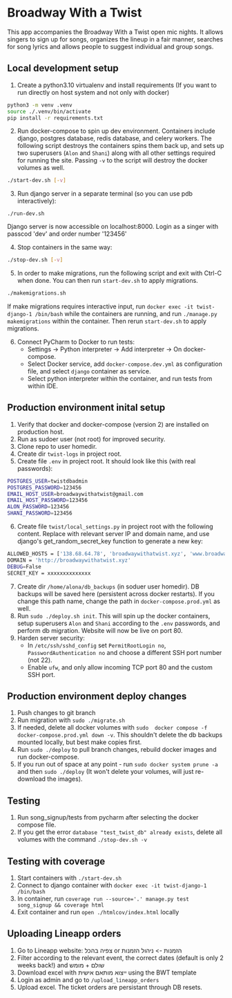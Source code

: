 # Broadway With a Twist

This app accompanies the Broadway With a Twist open mic nights. 
It allows singers to sign up for songs, organizes the lineup in a fair manner, 
searches for song lyrics and allows people to suggest individual and group songs.  

## Local development setup

1. Create a python3.10 virtualenv and install requirements (If you want to run directly on host system and not only with docker)
```sh
python3 -m venv .venv
source ./.venv/bin/activate
pip install -r requirements.txt
```

2. Run docker-compose to spin up dev environment. Containers include django, postgres database, redis database, and celery workers. The following script destroys the containers spins them back up, and sets up two superusers (`Alon` and `Shani`) along with all other settings required for running the site. Passing `-v` to the script will destroy the docker volumes as well. 

```sh
./start-dev.sh [-v]
```

3. Run django server in a separate terminal (so you can use pdb interactively):
```shell
./run-dev.sh
```

Django server is now accessible on localhost:8000. Login as a singer with passcod 'dev' and order number '123456'

4. Stop containers in the same way:
```sh
./stop-dev.sh [-v]
```

5. In order to make migrations, run the following script and exit with Ctrl-C when done.
You can then run `start-dev.sh` to apply migrations.
```sh
./makemigrations.sh
```
If make migrations requires interactive input, run `docker exec -it twist-django-1 /bin/bash` while the containers 
are running, and run `./manage.py makemigrations` within the container. Then rerun `start-dev.sh` to apply migrations. 

6. Connect PyCharm to Docker to run tests:
   * Settings -> Python interpreter -> Add interpreter -> On docker-compose.
   * Select Docker service, add `docker-compose.dev.yml` as configuration file, and select `django` container as service.
   * Select python interpreter within the container, and run tests from within IDE.


## Production environment inital setup

1. Verify that docker and docker-compose (version 2) are installed on production host.
2. Run as sudoer user (not root) for improved security.
3. Clone repo to user homedir.
4. Create dir `twist-logs` in project root.
5. Create file `.env` in project root. It should look like this (with real passwords):
```sh
POSTGRES_USER=twistdbadmin
POSTGRES_PASSWORD=123456
EMAIL_HOST_USER=broadwaywithatwist@gmail.com
EMAIL_HOST_PASSWORD=123456
ALON_PASSWORD=123456
SHANI_PASSWORD=123456
```
6. Create file `twist/local_settings.py` in project root with the following content. Replace with relevant server IP and domain name, and use django's get_random_secret_key function to generate a new key: 
```sh
ALLOWED_HOSTS = ['138.68.64.78', 'broadwaywithatwist.xyz', 'www.broadwaywithatwist.xyz']
DOMAIN = 'http://broadwaywithatwist.xyz'
DEBUG=False
SECRET_KEY = xxxxxxxxxxxxxx
```
7. Create dir `/home/alona/db_backups` (in soduer user homedir). DB backups will be saved here (persistent across docker restarts). If you change this path name, change the path in `docker-compose.prod.yml` as well.
8. Run `sudo ./deploy.sh init`. This will spin up the docker containers, setup superusers `Alon` and `Shani` according to the `.env` passwords, and perform db migration. Website will now be live on port 80.
9. Harden server security:
    * In `/etc/ssh/sshd_config` set `PermitRootLogin no`, `PasswordAuthentication no`
and choose a different SSH port number (not 22).
    * Enable `ufw`, and only allow incoming TCP port 80 and the custom SSH port.

## Production environment deploy changes
1. Push changes to git branch
2. Run migration with `sudo ./migrate.sh`
3. If needed, delete all docker volumes with `sudo  docker compose -f docker-compose.prod.yml down -v`. This shouldn't delete the db backups mounted locally, but best make copies first.
4. Run `sudo ./deploy` to pull branch changes, rebuild docker images and run docker-compose. 
5. If you run out of space at any point - run `sudo docker system prune -a` and then `sudo ./deploy` (It won't 
   delete your volumes, will just re-download the images). 

## Testing
1. Run song_signup/tests from pycharm after selecting the docker compose file.
2. If you get the error `database "test_twist_db" already exists`, delete all volumes with the command `./stop-dev.sh -v`


## Testing with coverage
1. Start containers with `./start-dev.sh`
3. Connect to django container with `docker exec -it twist-django-1  /bin/bash`
4. In container, run `coverage run --source='.' manage.py test song_signup && coverage html`
5. Exit container and run `open ./htmlcov/index.html` locally

## Uploading Lineapp orders
1. Go to Lineapp website: צפיה בהכל or הזמנות -> ניהול הזמנות
2. Filter according to the relevant event, the correct dates (default is only 2 weeks back!) and שולם + מומש
3. Download excel with ייצוא מותאם אישית using the BWT template
4. Login as admin and go to `/upload_lineapp_orders`
5. Upload excel. The ticket orders are persistant through DB resets. 





